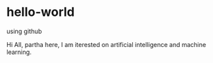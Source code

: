 # hello-world
using github

Hi All, partha here, I am iterested on artificial intelligence and machine learning. 
